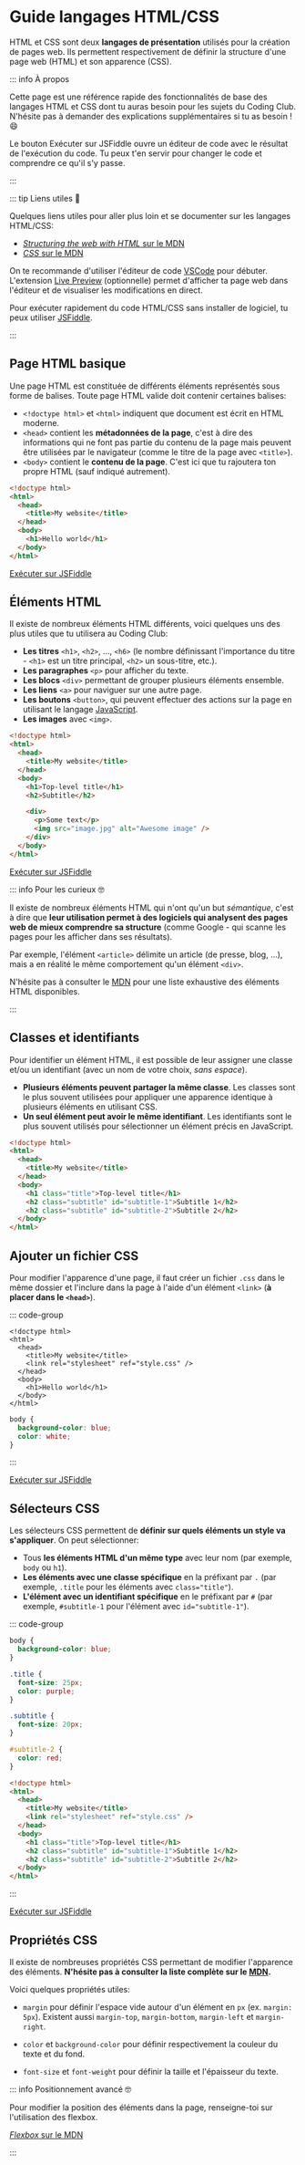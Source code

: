 # <Icon icon="logos:html-5" /> Guide langages HTML/CSS

HTML et CSS sont deux **langages de présentation** utilisés pour la création de
pages web. Ils permettent respectivement de définir la structure d'une page web
(HTML) et son apparence (CSS).

::: info À propos

Cette page est une référence rapide des fonctionnalités de base des langages
HTML et CSS dont tu auras besoin pour les sujets du Coding Club. N'hésite pas à
demander des explications supplémentaires si tu as besoin ! :smile:

Le bouton <Badge type="info"><Icon icon="simple-icons:jsfiddle" /> Exécuter sur JSFiddle</Badge>
ouvre un éditeur de code avec le résultat de l'exécution du code. Tu peux t'en
servir pour changer le code et comprendre ce qu'il s'y passe.

:::

::: tip Liens utiles 🔗

Quelques liens utiles pour aller plus loin et se documenter sur les langages HTML/CSS:

- [_Structuring the web with HTML_ sur le MDN](https://developer.mozilla.org/en-US/docs/Learn/HTML)
- [_CSS_ sur le MDN](https://developer.mozilla.org/en-US/docs/Web/CSS)

On te recommande d'utiliser l'éditeur de code <Icon icon="logos:visual-studio-code" /> [VSCode](https://code.visualstudio.com/)
pour débuter. L'extension [Live Preview](https://marketplace.visualstudio.com/items?itemName=ms-vscode.live-server)
(optionnelle) permet d'afficher ta page web dans l'éditeur et de visualiser les modifications en direct.

Pour exécuter rapidement du code HTML/CSS sans installer de logiciel, tu peux utiliser <Icon icon="simple-icons:jsfiddle" /> [JSFiddle](https://jsfiddle.net/).

:::

## Page HTML basique

Une page HTML est constituée de différents éléments représentés sous forme de
balises. Toute page HTML valide doit contenir certaines balises:

- `<!doctype html>` et `<html>` indiquent que document est écrit en HTML
  moderne.
- `<head>` contient les **métadonnées de la page**, c'est à dire des
  informations qui ne font pas partie du contenu de la page mais peuvent être
  utilisées par le navigateur (comme le titre de la page avec `<title>`).
- `<body>` contient le **contenu de la page**. C'est ici que tu rajoutera ton
  propre HTML (sauf indiqué autrement).

```html
<!doctype html>
<html>
  <head>
    <title>My website</title>
  </head>
  <body>
    <h1>Hello world</h1>
  </body>
</html>
```

<Badge type="info">
  <Icon icon="simple-icons:jsfiddle" />
  <a href="https://jsfiddle.net/cdnmf26k/" target="_blank">
    Exécuter sur JSFiddle
  </a>
</Badge>

## Éléments HTML

Il existe de nombreux éléments HTML différents, voici quelques uns des plus
utiles que tu utilisera au Coding Club:

- **Les titres** `<h1>`, `<h2>`, ..., `<h6>` (le nombre définissant l'importance
  du titre - `<h1>` est un titre principal, `<h2>` un sous-titre, etc.).
- **Les paragraphes** `<p>` pour afficher du texte.
- **Les blocs** `<div>` permettant de grouper plusieurs éléments ensemble.
- **Les liens** `<a>` pour naviguer sur une autre page.
- **Les boutons** `<button>`, qui peuvent effectuer des actions sur la page en
  utilisant le langage [<Icon icon="logos:javascript" /> JavaScript](./javascript.md).
- **Les images** avec `<img>`.

```html
<!doctype html>
<html>
  <head>
    <title>My website</title>
  </head>
  <body>
    <h1>Top-level title</h1>
    <h2>Subtitle</h2>

    <div>
      <p>Some text</p>
      <img src="image.jpg" alt="Awesome image" />
    </div>
  </body>
</html>
```

<Badge type="info">
  <Icon icon="simple-icons:jsfiddle" />
  <a href="https://jsfiddle.net/xc9s7a0h/" target="_blank">
    Exécuter sur JSFiddle
  </a>
</Badge>

::: info Pour les curieux 🤓

Il existe de nombreux éléments HTML qui n'ont qu'un but _sémantique_, c'est à
dire que **leur utilisation permet à des logiciels qui analysent des pages web de
mieux comprendre sa structure** (comme Google - qui scanne les pages pour les
afficher dans ses résultats).

Par exemple, l'élément `<article>` délimite un article (de presse, blog, ...),
mais a en réalité le même comportement qu'un élément `<div>`.

N'hésite pas à consulter le [MDN](https://developer.mozilla.org/en-US/docs/Web/HTML/Element) pour une liste exhaustive des éléments
HTML disponibles.

:::

## Classes et identifiants

Pour identifier un élément HTML, il est possible de leur assigner une classe
et/ou un identifiant (avec un nom de votre choix, _sans espace_).

- **Plusieurs éléments peuvent partager la même classe**. Les classes sont le plus
  souvent utilisées pour appliquer une apparence identique à plusieurs éléments en utilisant CSS.
- **Un seul élément peut avoir le même identifiant**. Les identifiants sont le plus souvent utilisés pour sélectionner un élément précis en JavaScript.

```html
<!doctype html>
<html>
  <head>
    <title>My website</title>
  </head>
  <body>
    <h1 class="title">Top-level title</h1>
    <h2 class="subtitle" id="subtitle-1">Subtitle 1</h2>
    <h2 class="subtitle" id="subtitle-2">Subtitle 2</h2>
  </body>
</html>
```

## Ajouter un fichier CSS

Pour modifier l'apparence d'une page, il faut créer un fichier `.css` dans le
même dossier et l'inclure dans la page à l'aide d'un élément `<link>` (**à
placer dans le `<head>`**).

::: code-group

```html{5} [index.html]
<!doctype html>
<html>
  <head>
    <title>My website</title>
    <link rel="stylesheet" ref="style.css" />
  </head>
  <body>
    <h1>Hello world</h1>
  </body>
</html>
```

```css [style.css]
body {
  background-color: blue;
  color: white;
}
```

:::

<Badge type="info">
  <Icon icon="simple-icons:jsfiddle" />
  <a href="https://jsfiddle.net/91L2bv0n/" target="_blank">
    Exécuter sur JSFiddle
  </a>
</Badge>

## Sélecteurs CSS

Les sélecteurs CSS permettent de **définir sur quels éléments un style va s'appliquer**. On peut sélectionner:

- Tous **les éléments HTML d'un même type** avec leur nom (par exemple, `body`
  ou `h1`).
- **Les éléments avec une classe spécifique** en la préfixant par `.` (par
  exemple, `.title` pour les éléments avec `class="title"`).
- **L'élément avec un identifiant spécifique** en le préfixant par `#` (par exemple, `#subtitle-1` pour l'élément avec `id="subtitle-1"`).

::: code-group

```css [style.css]
body {
  background-color: blue;
}

.title {
  font-size: 25px;
  color: purple;
}

.subtitle {
  font-size: 20px;
}

#subtitle-2 {
  color: red;
}
```

```html [index.html]
<!doctype html>
<html>
  <head>
    <title>My website</title>
    <link rel="stylesheet" ref="style.css" />
  </head>
  <body>
    <h1 class="title">Top-level title</h1>
    <h2 class="subtitle" id="subtitle-1">Subtitle 1</h2>
    <h2 class="subtitle" id="subtitle-2">Subtitle 2</h2>
  </body>
</html>
```

:::

<Badge type="info">
  <Icon icon="simple-icons:jsfiddle" />
  <a href="https://jsfiddle.net/1sxy38hc/" target="_blank">
    Exécuter sur JSFiddle
  </a>
</Badge>

## Propriétés CSS

Il existe de nombreuses propriétés CSS permettant de modifier l'apparence des
éléments. **N'hésite pas à consulter la liste complète sur le [MDN](https://developer.mozilla.org/en-US/docs/Web/CSS/Reference).**

Voici quelques propriétés utiles:

- `margin` pour définir l'espace vide autour d'un élément en `px` (ex. `margin: 5px`). Existent aussi `margin-top`, `margin-bottom`, `margin-left` et `margin-right`.

- `color` et `background-color` pour définir respectivement la couleur du texte
  et du fond.

- `font-size` et `font-weight` pour définir la taille et l'épaisseur du texte.

::: info Positionnement avancé 🤓

Pour modifier la position des éléments dans la page, renseigne-toi sur l'utilisation des flexbox.

[_Flexbox_ sur le MDN](https://developer.mozilla.org/en-US/docs/Learn/CSS/CSS_layout/Flexbox)

:::
